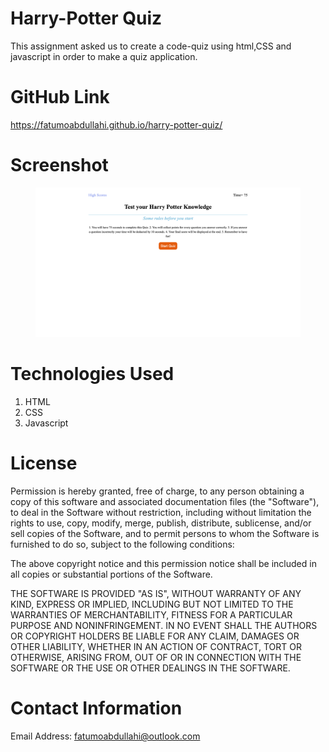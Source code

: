 # Harry-Potter Quiz
This assignment asked us to create a code-quiz using html,CSS and javascript in order to make a quiz application.

# GitHub Link
https://fatumoabdullahi.github.io/harry-potter-quiz/

# Screenshot
<figure> <img src=./assets/images/code-quiz.png></figure>

# Technologies Used

1. HTML
2. CSS
3. Javascript
# License
Permission is hereby granted, free of charge, to any person obtaining
a copy of this software and associated documentation files (the
"Software"), to deal in the Software without restriction, including
without limitation the rights to use, copy, modify, merge, publish,
distribute, sublicense, and/or sell copies of the Software, and to
permit persons to whom the Software is furnished to do so, subject to
the following conditions:

The above copyright notice and this permission notice shall be
included in all copies or substantial portions of the Software.

THE SOFTWARE IS PROVIDED "AS IS", WITHOUT WARRANTY OF ANY KIND,
EXPRESS OR IMPLIED, INCLUDING BUT NOT LIMITED TO THE WARRANTIES OF
MERCHANTABILITY, FITNESS FOR A PARTICULAR PURPOSE AND
NONINFRINGEMENT. IN NO EVENT SHALL THE AUTHORS OR COPYRIGHT HOLDERS BE
LIABLE FOR ANY CLAIM, DAMAGES OR OTHER LIABILITY, WHETHER IN AN ACTION
OF CONTRACT, TORT OR OTHERWISE, ARISING FROM, OUT OF OR IN CONNECTION
WITH THE SOFTWARE OR THE USE OR OTHER DEALINGS IN THE SOFTWARE.
# Contact Information
Email Address: fatumoabdullahi@outlook.com